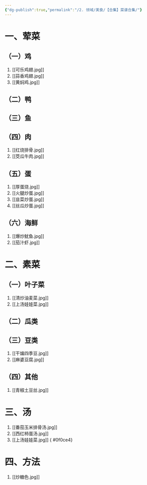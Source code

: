 ```yaml
---
{"dg-publish":true,"permalink":"/2. 领域/美食/【合集】菜谱合集/"}
---
```


# 一、荤菜
## （一）鸡
1. [[可乐鸡翅.jpg]]
2. [[蒜香鸡翅.jpg]]
3. [[黄焖鸡.jpg]]
   
## （二）鸭



## （三）鱼


## （四）肉
1. [[红烧排骨.jpg]]
2. [[茭瓜牛肉.jpg]]

## （五）蛋
1. [[厚蛋烧.jpg]]
2. [[火腿炒蛋.jpg]]
3. [[韭菜炒蛋.jpg]]
4. [[丝瓜炒蛋.jpg]]
## （六）海鲜
1. [[爆炒鱿鱼.jpg]]
2. [[茄汁虾.jpg]]


# 二、素菜
## （一）叶子菜
1. [[清炒油麦菜.jpg]]
2. [[上汤娃娃菜.jpg]]
   
## （二）瓜类

## （三）豆类
1. [[干煸四季豆.jpg]]
2. [[麻婆豆腐.jpg]]
   
## （四）其他
1. [[青椒土豆丝.jpg]]

# 三、汤
1. [[番茄玉米排骨汤.jpg]]
2. [[西红柿蛋汤.jpg]]
3. [[上汤娃娃菜.jpg]]
{ #0f0ce4}


# 四、方法
1. [[炒糖色.jpg]]